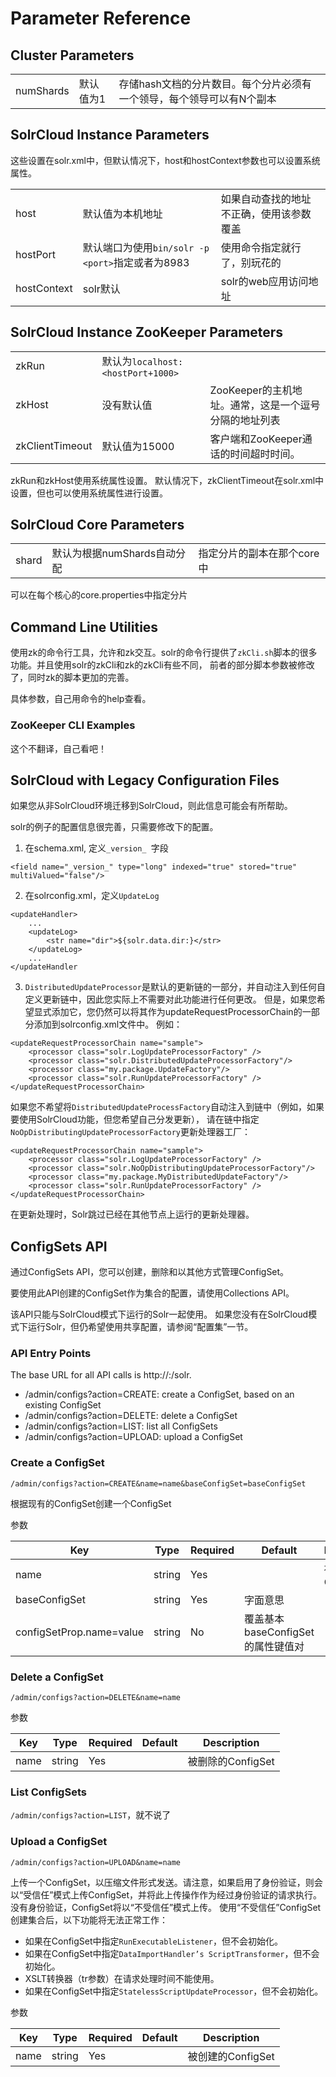 # Parameter Reference

## Cluster Parameters

||||
|----|-----|-----|
|numShards|默认值为1|存储hash文档的分片数目。每个分片必须有一个领导，每个领导可以有N个副本|

## SolrCloud Instance Parameters

这些设置在solr.xml中，但默认情况下，host和hostContext参数也可以设置系统属性。

||||
|----|-----|-----|
|host|默认值为本机地址|如果自动查找的地址不正确，使用该参数覆盖|
|hostPort|默认端口为使用`bin/solr -p <port>`指定或者为8983|使用命令指定就行了，别玩花的|
|hostContext|solr默认|solr的web应用访问地址|

## SolrCloud Instance ZooKeeper Parameters

||||
|----|-----|-----|
|zkRun|默认为`localhost:<hostPort+1000>`||
|zkHost|没有默认值|ZooKeeper的主机地址。通常，这是一个逗号分隔的地址列表|
|zkClientTimeout|默认值为15000|客户端和ZooKeeper通话的时间超时时间。|

zkRun和zkHost使用系统属性设置。 默认情况下，zkClientTimeout在solr.xml中设置，但也可以使用系统属性进行设置。

## SolrCloud Core Parameters

||||
|----|-----|-----|
|shard|默认为根据numShards自动分配|指定分片的副本在那个core中|

可以在每个核心的core.properties中指定分片

## Command Line Utilities

使用zk的命令行工具，允许和zk交互。solr的命令行提供了`zkCli.sh`脚本的很多功能。并且使用solr的zkCli和zk的zkCli有些不同，
前者的部分脚本参数被修改了，同时zk的脚本更加的完善。

具体参数，自己用命令的help查看。

### ZooKeeper CLI Examples

这个不翻译，自己看吧！

## SolrCloud with Legacy Configuration Files

如果您从非SolrCloud环境迁移到SolrCloud，则此信息可能会有所帮助。

solr的例子的配置信息很完善，只需要修改下的配置。

1. 在schema.xml, 定义`_version_ `字段

`<field name="_version_" type="long" indexed="true" stored="true" multiValued="false"/>`

2. 在solrconfig.xml，定义`UpdateLog`

```properties
<updateHandler>
    ...
    <updateLog>
        <str name="dir">${solr.data.dir:}</str>
    </updateLog>
    ...
</updateHandler
```

3. `DistributedUpdateProcessor`是默认的更新链的一部分，并自动注入到任何自定义更新链中，因此您实际上不需要对此功能进行任何更改。
但是，如果您希望显式添加它，您仍然可以将其作为updateRequestProcessorChain的一部分添加到solrconfig.xml文件中。 例如：

```properties
<updateRequestProcessorChain name="sample">
    <processor class="solr.LogUpdateProcessorFactory" />
    <processor class="solr.DistributedUpdateProcessorFactory"/>
    <processor class="my.package.UpdateFactory"/>
    <processor class="solr.RunUpdateProcessorFactory" />
</updateRequestProcessorChain>
```

如果您不希望将`DistributedUpdateProcessFactory`自动注入到链中（例如，如果要使用SolrCloud功能，但您希望自己分发更新），
请在链中指定`NoOpDistributingUpdateProcessorFactory`更新处理器工厂：

```properties
<updateRequestProcessorChain name="sample">
    <processor class="solr.LogUpdateProcessorFactory" />
    <processor class="solr.NoOpDistributingUpdateProcessorFactory"/>
    <processor class="my.package.MyDistributedUpdateFactory"/>
    <processor class="solr.RunUpdateProcessorFactory" />
</updateRequestProcessorChain>
```

在更新处理时，Solr跳过已经在其他节点上运行的更新处理器。

## ConfigSets API

通过ConfigSets API，您可以创建，删除和以其他方式管理ConfigSet。

要使用此API创建的ConfigSet作为集合的配置，请使用Collections API。

该API只能与SolrCloud模式下运行的Solr一起使用。 如果您没有在SolrCloud模式下运行Solr，但仍希望使用共享配置，请参阅“配置集”一节。

### API Entry Points

The base URL for all API calls is http://<hostname>:<port>/solr.
* /admin/configs?action=CREATE: create a ConfigSet, based on an existing ConfigSet
* /admin/configs?action=DELETE: delete a ConfigSet
* /admin/configs?action=LIST: list all ConfigSets
* /admin/configs?action=UPLOAD: upload a ConfigSet

### Create a ConfigSet

`/admin/configs?action=CREATE&name=name&baseConfigSet=baseConfigSet`

根据现有的ConfigSet创建一个ConfigSet

参数

|Key|Type|Required|Default|Description|
|----|----|-----|-----|-----|
|name|string|Yes||被创建的ConfigSet|
|baseConfigSet|string|Yes|字面意思|
|configSetProp.name=value|string|No|覆盖基本baseConfigSet的属性键值对|

### Delete a ConfigSet

`/admin/configs?action=DELETE&name=name`

参数

|Key|Type|Required|Default|Description|
|----|----|-----|-----|-----|
|name|string|Yes||被删除的ConfigSet|

### List ConfigSets

`/admin/configs?action=LIST`，就不说了

### Upload a ConfigSet

`/admin/configs?action=UPLOAD&name=name`

上传一个ConfigSet，以压缩文件形式发送。请注意，如果启用了身份验证，则会以“受信任”模式上传ConfigSet，并将此上传操作作为经过身份验证的请求执行。
没有身份验证，ConfigSet将以“不受信任”模式上传。 使用“不受信任”ConfigSet创建集合后，以下功能将无法正常工作：

* 如果在ConfigSet中指定`RunExecutableListener`，但不会初始化。
* 如果在ConfigSet中指定`DataImportHandler’s ScriptTransformer`，但不会初始化。
* XSLT转换器（tr参数）在请求处理时间不能使用。
* 如果在ConfigSet中指定`StatelessScriptUpdateProcessor`，但不会初始化。

参数

|Key|Type|Required|Default|Description|
|----|----|-----|-----|-----|
|name|string|Yes||被创建的ConfigSet|
